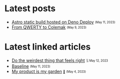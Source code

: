 # Latest posts

- [Astro static build hosted on Deno Deploy](https://appjeniksaan.nl/posts/astro-static-build-hosted-on-deno-deploy/)
  <sub><sup>(May 11, 2023)</sup></sub>
- [From QWERTY to Colemak](https://appjeniksaan.nl/posts/colemak/)
  <sub><sup>(May 9, 2023)</sup></sub>

# Latest linked articles

- [Do the weirdest thing that feels right](https://charliebecker.substack.com/p/do-the-weirdest-thing-that-feels)
  <sub><sup>🗓️ May 12, 2023</sup></sub>
- [Baseline](https://web.dev/baseline/)
  <sub><sup>(May 11, 2023)</sup></sub>
- [My product is my garden](https://herman.bearblog.dev/my-product-is-my-garden/)
  [<sub><sup>📎</sup></sub>](https://appjeniksaan.nl/linked/my-product-is-my-garden/)
  <sub><sup>(May 4, 2023)</sup></sub>
